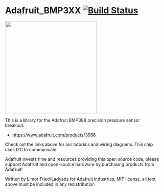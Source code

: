 # Adafruit_BMP3XX [![Build Status](https://travis-ci.com/adafruit/Adafruit_BMP3XX.svg?branch=master)](https://travis-ci.com/adafruit/Adafruit_BMP3XX)

<img src="https://cdn-shop.adafruit.com/970x728/3966-00.jpg" height="300"/>

This is a library for the Adafruit BMP388 precision pressure sensor breakout:
  * https://www.adafruit.com/products/3966
 
Check out the links above for our tutorials and wiring diagrams. This chip uses I2C to communicate

Adafruit invests time and resources providing this open source code, please support Adafruit and open-source hardware by purchasing products from Adafruit!

Written by Limor Fried/Ladyada for Adafruit Industries.
MIT license, all text above must be included in any redistribution
